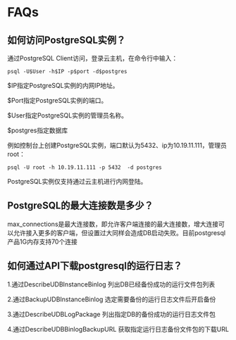 # FAQs



## 如何访问PostgreSQL实例？

通过PostgreSQL Client访问，登录云主机，在命令行中输入： 

    psql -U$User -h$IP -p$port -d$postgres

$IP指定PostgreSQL实例的内网IP地址。

$Port指定PostgreSQL实例的端口。

$User指定PostgreSQL实例的管理员名称。

$postgres指定数据库

例如控制台上创建PostgreSQL实例，端口默认为5432、ip为10.19.11.111，管理员root：
```
psql -U root -h 10.19.11.111 -p 5432  -d postgres 
```
PostgreSQL实例仅支持通过云主机进行内网登陆。

## PostgreSQL的最大连接数是多少？

max\_connections是最大连接数，即允许客户端连接的最大连接数，增大连接可以允许接入更多的客户端，但设置过大同样会造成DB启动失败。目前postgresql产品1G内存支持70个连接

## 如何通过API下载postgresql的运行日志？

1.通过DescribeUDBInstanceBinlog 列出DB已经备份成功的运行文件包列表

2.通过BackupUDBInstanceBinlog 选定需要备份的运行日志文件后开启备份

3.通过DescribeUDBLogPackage 列出指定DB的备份成功的运行日志文件包

4.通过DescribeUDBBinlogBackupURL 获取指定运行日志备份文件包的下载URL
